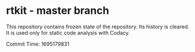# rtkit - master branch

This repository contains frozen state of the repository.
Its history is cleared. It is used only for static code
analysis with Codacy.

Commit Time: 1695179831